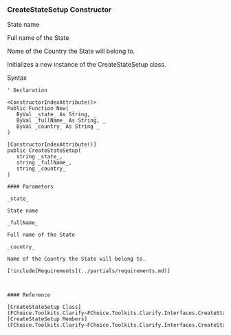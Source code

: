 ﻿### CreateStateSetup Constructor

State name

Full name of the State

Name of the Country the State will belong to.

Initializes a new instance of the CreateStateSetup class.

Syntax

```vbnet
' Declaration

<ConstructorIndexAttribute()>
Public Function New( _
   ByVal _state_ As String, _
   ByVal _fullName_ As String, _
   ByVal _country_ As String _
)

[ConstructorIndexAttribute()]
public CreateStateSetup( 
   string _state_,
   string _fullName_,
   string _country_
)

#### Parameters

_state_

State name

_fullName_

Full name of the State

_country_

Name of the Country the State will belong to.

[!include[Requirements](../partials/requirements.md)]



#### Reference

[CreateStateSetup Class](FChoice.Toolkits.Clarify~FChoice.Toolkits.Clarify.Interfaces.CreateStateSetup.md)  
[CreateStateSetup Members](FChoice.Toolkits.Clarify~FChoice.Toolkits.Clarify.Interfaces.CreateStateSetup_members.md)